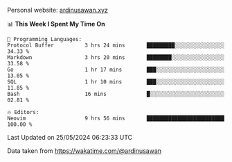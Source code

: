 Personal website: [ardinusawan.xyz](https://ardinusawan.xyz)

<!--START_SECTION:waka-->
📊 **This Week I Spent My Time On** 

```text
💬 Programming Languages: 
Protocol Buffer          3 hrs 24 mins       █████████░░░░░░░░░░░░░░░░   34.33 % 
Markdown                 3 hrs 20 mins       ████████░░░░░░░░░░░░░░░░░   33.58 % 
Go                       1 hr 17 mins        ███░░░░░░░░░░░░░░░░░░░░░░   13.05 % 
SQL                      1 hr 10 mins        ███░░░░░░░░░░░░░░░░░░░░░░   11.85 % 
Bash                     16 mins             █░░░░░░░░░░░░░░░░░░░░░░░░   02.81 % 

🔥 Editors: 
Neovim                   9 hrs 56 mins       █████████████████████████   100.00 % 
```


 Last Updated on 25/05/2024 06:23:33 UTC
<!--END_SECTION:waka-->
Data taken from https://wakatime.com/@ardinusawan

